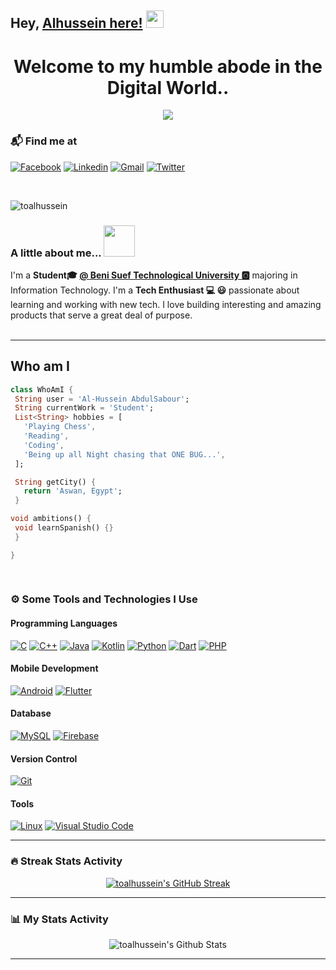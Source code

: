## Hey, [Alhussein here!](https://www.linkedin.com/in/toalhussein/)  <img src="https://media.giphy.com/media/hvRJCLFzcasrR4ia7z/giphy.gif" width="28px" height="28px">

<h1 align="center">Welcome to my humble abode in the Digital World..</h1> 
<p align="center">
  <a href="https://github.com/DenverCoder1/readme-typing-svg"><img src="https://readme-typing-svg.herokuapp.com/?lines=Mobile%20Application%20Developer;Always%20learning%20new%20things&font=Fira%20Code&center=true&width=440&height=45&color=f75c7e&vCenter=true&size=22"></a>
</p> 

### 📬 Find me at
[![Facebook](https://img.shields.io/badge/-Facebook-blue?style=flat&logo=Facebook&logoColor=white)](https://facebook.com/toalhussein)
[![Linkedin](https://img.shields.io/badge/-LinkedIn-blue?style=flat&logo=Linkedin&logoColor=white)](https://www.linkedin.com/in/toalhussein)
[![Gmail](https://img.shields.io/badge/-Gmail-c14438?style=flat&logo=Gmail&logoColor=white)](mailto:toalhussein@gmail)
[![Twitter](https://img.shields.io/badge/-Twitter-blue?style=flat&logo=Twitter&logoColor=white)](https://twitter.com/toalhussein)

</br>
<p align="left"> <img src="https://komarev.com/ghpvc/?username=toalhussien" alt="toalhussein" /> </p>

### A little about me...  <img src="https://media.giphy.com/media/VgCDAzcKvsR6OM0uWg/giphy.gif" width="50"> 
I'm a **Student🎓 [@ Beni Suef Technological University 🅾️](https://btu.edu.eg/)** majoring in Information Technology. I'm a **Tech Enthusiast 💻 😃** passionate about learning and working with new tech. I love building interesting and amazing products that serve a great deal of purpose. <br/><br/>


---
## Who am I
 ```dart
 class WhoAmI {
  String user = 'Al-Hussein AbdulSabour';
  String currentWork = 'Student';
  List<String> hobbies = [
    'Playing Chess',
    'Reading',
    'Coding',
    'Being up all Night chasing that ONE BUG...',
  ];

  String getCity() {
    return 'Aswan, Egypt';
  }

 void ambitions() {
  void learnSpanish() {}
  }

}
	
	
 ```
### ⚙️ Some Tools and Technologies I Use

#### Programming Languages
[![C](https://img.shields.io/badge/C-A8B9CC?logo=c&logoColor=white&style=for-the-badge)](https://en.wikipedia.org/wiki/C_(programming_language))
[![C++](https://img.shields.io/badge/C++-00599C?logo=cplusplus&logoColor=white&style=for-the-badge)](https://isocpp.org/)
[![Java](https://img.shields.io/badge/Java-F8981D?logo=java&logoColor=white&style=for-the-badge)](https://www.oracle.com/java/)
[![Kotlin](https://img.shields.io/badge/Kotlin-7F52FF?logo=kotlin&logoColor=white&style=for-the-badge)](https://kotlinlang.org/)
[![Python](https://img.shields.io/badge/Python-3776AB?logo=python&logoColor=white&style=for-the-badge)](https://www.python.org/)
[![Dart](https://img.shields.io/badge/Dart-42A5F5?logo=dart&logoColor=white&style=for-the-badge)](https://dart.dev/)
[![PHP](https://img.shields.io/badge/PHP-777BB4?logo=php&logoColor=white&style=for-the-badge)](https://www.php.net/)

#### Mobile Development
[![Android](https://img.shields.io/badge/Android-3DDC84?logo=android&logoColor=white&style=for-the-badge)](https://www.android.com/)
[![Flutter](https://img.shields.io/badge/Flutter-3178C6?logo=flutter&logoColor=white&style=for-the-badge)](https://flutter.dev/)

#### Database
[![MySQL](https://img.shields.io/badge/MySQL-00599C?logo=mysql&color=03526F&logoColor=white&style=for-the-badge)](https://www.mysql.com/)
[![Firebase](https://img.shields.io/badge/Firebase-FFCA3F?logo=firebase&logoColor=white&style=for-the-badge)](https://firebase.google.com/)

#### Version Control
[![Git](https://img.shields.io/badge/Git-F03C2E?logo=git&color=black&logoColor=white&style=for-the-badge)](https://git-scm.com/)

#### Tools
[![Linux](https://img.shields.io/badge/Linux-FCC624?logo=linux&logoColor=black&style=for-the-badge)](https://www.linux.org/)
[![Visual Studio Code](https://img.shields.io/badge/VSCode-007ACC?logo=visualstudiocode&logoColor=white&style=for-the-badge)](https://code.visualstudio.com/)


---
### 🔥 Streak Stats Activity
<p align="center">
  <a href="https://git.io/streak-stats">
    <img src="http://github-readme-streak-stats.herokuapp.com?user=toalhussein&theme=blue-green&date_format=M%20j%5B%2C%20Y%5D" alt="toalhussein's GitHub Streak" />
  </a>
</p>



---
### 📊 My Stats Activity
<p align="center">
  <img src="https://github-readme-stats.vercel.app/api?username=toalhussein&show_icons=true&theme=blue-green&include_all_commits=true&count_private=true" alt="toalhussein's Github Stats" />
</p>

---
